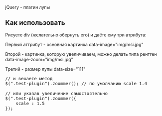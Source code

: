 jQuery - плагин лупы

<h2>Как использовать</h2>
Рисуете div (желательно обернуть его) и даёте ему три атрибута:

  Первый аттрибут - основная картинка data-image="img/msi.jpg"
  
  Второй - картинка, которую увеличиваем, можно делать типа рентген  data-image-zoom="img/msi.jpg"
  
  Третий - размер лупы 	data-size="111"

<pre>
// и вешаете метод 
$(".test-plugin").zoommer(); // по умолчанию scale 1.4

// или указав увеличение самостоятельно
$(".test-plugin").zoommer({
    scale : 1.5 
});
	
</pre>
